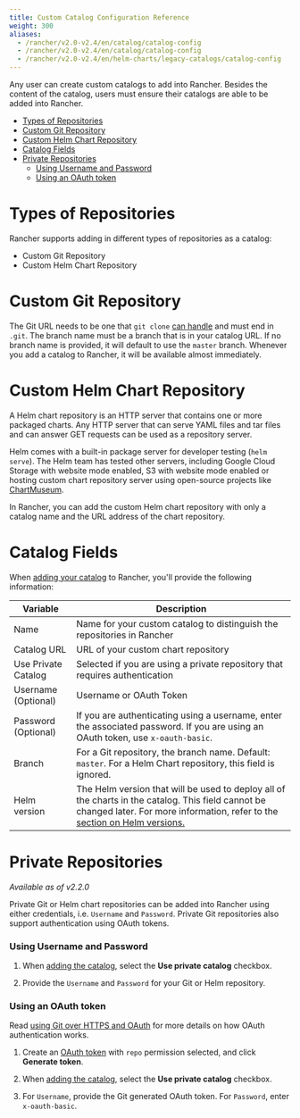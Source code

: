 ```yaml
---
title: Custom Catalog Configuration Reference
weight: 300
aliases:
  - /rancher/v2.0-v2.4/en/catalog/catalog-config
  - /rancher/v2.0-v2.4/en/catalog/catalog-config
  - /rancher/v2.0-v2.4/en/helm-charts/legacy-catalogs/catalog-config
---
```


Any user can create custom catalogs to add into Rancher. Besides the content of the catalog, users must ensure their catalogs are able to be added into Rancher.

- [Types of Repositories](#types-of-repositories)
- [Custom Git Repository](#custom-git-repository)
- [Custom Helm Chart Repository](#custom-helm-chart-repository)
- [Catalog Fields](#catalog-fields)
- [Private Repositories](#private-repositories)
  - [Using Username and Password](#using-username-and-password)
  - [Using an OAuth token](#using-an-oauth-token)

# Types of Repositories

Rancher supports adding in different types of repositories as a catalog:

* Custom Git Repository
* Custom Helm Chart Repository

# Custom Git Repository

The Git URL needs to be one that `git clone` [can handle](https://git-scm.com/docs/git-clone#_git_urls_a_id_urls_a) and must end in `.git`. The branch name must be a branch that is in your catalog URL. If no branch name is provided, it will default to use the `master` branch. Whenever you add a catalog to Rancher, it will be available almost immediately.

# Custom Helm Chart Repository

A Helm chart repository is an HTTP server that contains one or more packaged charts. Any HTTP server that can serve YAML files and tar files and can answer GET requests can be used as a repository server.

Helm comes with a built-in package server for developer testing (`helm serve`). The Helm team has tested other servers, including Google Cloud Storage with website mode enabled, S3 with website mode enabled or hosting custom chart repository server using open-source projects like [ChartMuseum](https://github.com/helm/chartmuseum).

In Rancher, you can add the custom Helm chart repository with only a catalog name and the URL address of the chart repository.

# Catalog Fields

When [adding your catalog](catalog/custom/adding/) to Rancher, you'll provide the following information:


| Variable              |  Description  |
| --------------------  | ------------- |
| 	Name                | Name for your custom catalog to distinguish the repositories in Rancher  |
| 	Catalog URL         | URL of your custom chart repository|
| 	Use Private Catalog | Selected if you are using a private repository that requires authentication |
| Username (Optional) | Username or OAuth Token |
| Password (Optional) | If you are authenticating using a username, enter the associated password. If you are using an OAuth token, use `x-oauth-basic`. |
| 	Branch              | For a Git repository, the branch name. Default: `master`. For a Helm Chart repository, this field is ignored.  |
| Helm version | The Helm version that will be used to deploy all of the charts in the catalog. This field cannot be changed later. For more information, refer to the [section on Helm versions.](helm-charts/legacy-catalogs/#catalog-helm-deployment-versions) |

# Private Repositories

_Available as of v2.2.0_

Private Git or Helm chart repositories can be added into Rancher using either credentials, i.e. `Username` and `Password`. Private Git repositories also support authentication using OAuth tokens.

### Using Username and Password

1. When [adding the catalog](catalog/custom/adding/), select the **Use private catalog** checkbox.

2. Provide the `Username` and `Password` for your Git or Helm repository.

### Using an OAuth token

Read [using Git over HTTPS and OAuth](https://github.blog/2012-09-21-easier-builds-and-deployments-using-git-over-https-and-oauth/) for more details on how OAuth authentication works.

1. Create an [OAuth token](https://github.com/settings/tokens)
with `repo` permission selected, and click **Generate token**.

2. When [adding the catalog](catalog/custom/adding/), select the **Use private catalog** checkbox.

3. For `Username`, provide the Git generated OAuth token. For `Password`, enter `x-oauth-basic`.  
